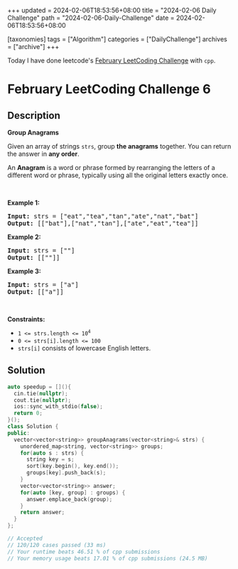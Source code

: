 +++
updated = 2024-02-06T18:53:56+08:00
title = "2024-02-06 Daily Challenge"
path = "2024-02-06-Daily-Challenge"
date = 2024-02-06T18:53:56+08:00

[taxonomies]
tags = ["Algorithm"]
categories = ["DailyChallenge"]
archives = ["archive"]
+++

Today I have done leetcode's [February LeetCoding Challenge](https://leetcode.com/problems/group-anagrams/) with `cpp`.

<!-- more -->

# February LeetCoding Challenge 6

## Description

**Group Anagrams**

<p>Given an array of strings <code>strs</code>, group <strong>the anagrams</strong> together. You can return the answer in <strong>any order</strong>.</p>

<p>An <strong>Anagram</strong> is a word or phrase formed by rearranging the letters of a different word or phrase, typically using all the original letters exactly once.</p>

<p>&nbsp;</p>
<p><strong class="example">Example 1:</strong></p>
<pre><strong>Input:</strong> strs = ["eat","tea","tan","ate","nat","bat"]
<strong>Output:</strong> [["bat"],["nat","tan"],["ate","eat","tea"]]
</pre><p><strong class="example">Example 2:</strong></p>
<pre><strong>Input:</strong> strs = [""]
<strong>Output:</strong> [[""]]
</pre><p><strong class="example">Example 3:</strong></p>
<pre><strong>Input:</strong> strs = ["a"]
<strong>Output:</strong> [["a"]]
</pre>
<p>&nbsp;</p>
<p><strong>Constraints:</strong></p>

<ul>
	<li><code>1 &lt;= strs.length &lt;= 10<sup>4</sup></code></li>
	<li><code>0 &lt;= strs[i].length &lt;= 100</code></li>
	<li><code>strs[i]</code> consists of lowercase English letters.</li>
</ul>


## Solution

``` cpp
auto speedup = [](){
  cin.tie(nullptr);
  cout.tie(nullptr);
  ios::sync_with_stdio(false);
  return 0;
}();
class Solution {
public:
  vector<vector<string>> groupAnagrams(vector<string>& strs) {
    unordered_map<string, vector<string>> groups;
    for(auto s : strs) {
      string key = s;
      sort(key.begin(), key.end());
      groups[key].push_back(s);
    }
    vector<vector<string>> answer;
    for(auto [key, group] : groups) {
      answer.emplace_back(group);
    }
    return answer;
  }
};

// Accepted
// 120/120 cases passed (33 ms)
// Your runtime beats 46.51 % of cpp submissions
// Your memory usage beats 17.01 % of cpp submissions (24.5 MB)
```

